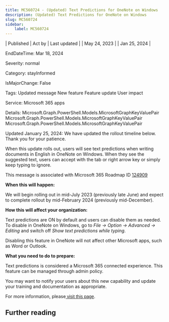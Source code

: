 ```yaml
---
title: MC560724 - (Updated) Text Predictions for OneNote on Windows
description: (Updated) Text Predictions for OneNote on Windows
slug: MC560724
sidebar:
    label: MC560724
---
```


| Published | Act by | Last updated |
| May 24, 2023 |  | Jan 25, 2024 |

EndDateTime: Mar 18, 2024

Severity: normal

Category: stayInformed

IsMajorChange: False

Tags: Updated message New feature Feature update User impact

Service: Microsoft 365 apps

Details: Microsoft.Graph.PowerShell.Models.MicrosoftGraphKeyValuePair Microsoft.Graph.PowerShell.Models.MicrosoftGraphKeyValuePair Microsoft.Graph.PowerShell.Models.MicrosoftGraphKeyValuePair

<p style="">Updated January 25, 2024: We have updated the rollout timeline below. Thank you for your patience.</p><p style="">When this update rolls out, users will see text predictions when writing documents in English in OneNote on Windows. When they see the suggested text, users can accept with the tab or right arrow key or simply keep typing to ignore.<br></p><p>This message is associated with Microsoft 365 Roadmap ID <a href="https://www.microsoft.com/microsoft-365/roadmap?filters=&amp;searchterms=124909" target="_blank">124909</a></p><p><b>When this will happen:</b><br></p><p>We will begin rolling out in mid-July 2023 (previously late June) and expect to complete rollout by mid-February 2024 (previously mid-December).</p><p><b>How this will affect your organization:</b><br></p>

<p>Text predictions are ON by default and users can disable them as needed. To disable in OneNote on Windows, go to <i>File -&gt; Option -&gt; Advanced -&gt; Editing</i> and switch off <i>Show text predictions while typing</i>.</p><p>Disabling this feature in OneNote will not affect other Microsoft apps, such as Word or Outlook.</p><p><b>What you need to do to prepare:</b><br></p>
<p>Text predictions is considered a Microsoft 365 connected experience. This feature can be managed through admin policy.&nbsp;</p><p>You may want to notify your users about this new capability and update your training and documentation as appropriate.</p><p>For more information, please<a href="https://support.microsoft.com/topic/text-predictions-in-onenote-6c532cdf-d48d-4ca1-bcf4-a38d029807f4" target="_blank" style="background-color: rgb(255, 255, 255); font-family: sans-serif; font-weight: 400;"> visit this page</a>.&nbsp;<br></p>

## Further reading
